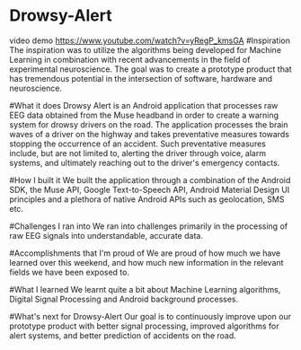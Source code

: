 # Drowsy-Alert
video demo https://www.youtube.com/watch?v=yRegP_kmsGA
#Inspiration
The inspiration was to utilize the algorithms being developed for Machine Learning in combination with recent advancements in the field of experimental neuroscience. The goal was to create a prototype product that has tremendous potential in the intersection of software, hardware and neuroscience.

#What it does
Drowsy Alert is an Android application that processes raw EEG data obtained from the Muse headband in order to create a warning system for drowsy drivers on the road. The application processes the brain waves of a driver on the highway and takes preventative measures towards stopping the occurrence of an accident. Such preventative measures include, but are not limited to, alerting the driver through voice, alarm systems, and ultimately reaching out to the driver's emergency contacts.

#How I built it
We built the application through a combination of the Android SDK, the Muse API, Google Text-to-Speech API, Android Material Design UI principles and a plethora of native Android APIs such as geolocation, SMS etc.

#Challenges I ran into
We ran into challenges primarily in the processing of raw EEG signals into understandable, accurate data.

#Accomplishments that I'm proud of
We are proud of how much we have learned over this weekend, and how much new information in the relevant fields we have been exposed to.

#What I learned
We learnt quite a bit about Machine Learning algorithms, Digital Signal Processing and Android background processes.

#What's next for Drowsy-Alert
Our goal is to continuously improve upon our prototype product with better signal processing, improved algorithms for alert systems, and better prediction of accidents on the road.
